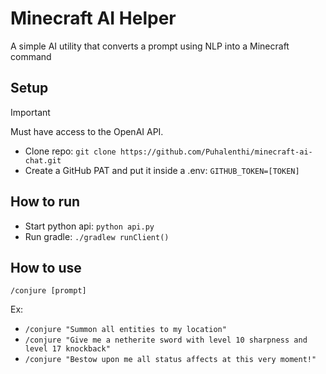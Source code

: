 # Minecraft AI Helper
A simple AI utility that converts a prompt using NLP into a Minecraft command

## Setup
> [!IMPORTANT]  
> Must have access to the OpenAI API.
  - Clone repo: `git clone https://github.com/Puhalenthi/minecraft-ai-chat.git`
  - Create a GitHub PAT and put it inside a .env: `GITHUB_TOKEN=[TOKEN]`

## How to run
  - Start python api: `python api.py`
  - Run gradle: `./gradlew runClient()`

## How to use
`/conjure [prompt]`

Ex:
  - `/conjure "Summon all entities to my location"`
  - `/conjure "Give me a netherite sword with level 10 sharpness and level 17 knockback"`
  - `/conjure "Bestow upon me all status affects at this very moment!"`
